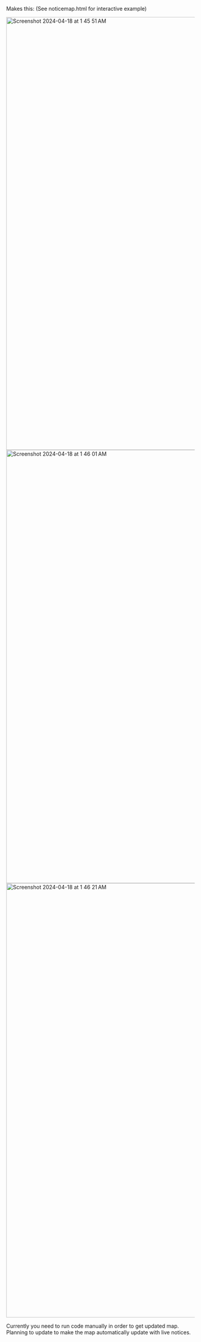 Makes this: 
(See noticemap.html for interactive example)

<img width="1155" alt="Screenshot 2024-04-18 at 1 45 51 AM" src="https://github.com/treequeen/concordia-work-notices/assets/152192638/d68445dd-fc82-4969-8ef0-f0dca828be87">
<img width="1156" alt="Screenshot 2024-04-18 at 1 46 01 AM" src="https://github.com/treequeen/concordia-work-notices/assets/152192638/8fca9fc3-62c2-413b-8c77-4f7a1752ed4b">
<img width="1159" alt="Screenshot 2024-04-18 at 1 46 21 AM" src="https://github.com/treequeen/concordia-work-notices/assets/152192638/5e718a0a-ef24-4c35-9a7c-4810c667a40c">

Currently you need to run code manually in order to get updated map.
Planning to update to make the map automatically update with live notices.
